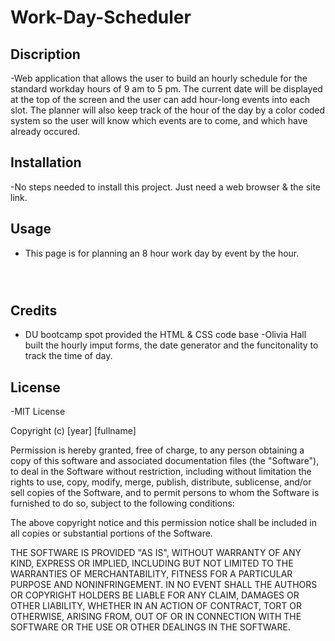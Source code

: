 # Work-Day-Scheduler

## Discription

-Web application that allows the user to build an hourly schedule for the standard workday hours of 9 am to 5 pm. The current date will be displayed at the top of the screen and the user can add hour-long events into each slot. The planner will also keep track of the hour of the day by a color coded system so the user will know which events are to come, and which have already occured.

## Installation

-No steps needed to install this project. Just need a web browser & the site link.

## Usage

- This page is for planning an 8 hour work day by event by the hour.

```md

```

```md

```

```md

```

## Credits

- DU bootcamp spot provided the HTML & CSS code base
  -Olivia Hall built the hourly imput forms, the date generator and the funcitonality to track the time of day.

## License

-MIT License

Copyright (c) [year] [fullname]

Permission is hereby granted, free of charge, to any person obtaining a copy
of this software and associated documentation files (the "Software"), to deal
in the Software without restriction, including without limitation the rights
to use, copy, modify, merge, publish, distribute, sublicense, and/or sell
copies of the Software, and to permit persons to whom the Software is
furnished to do so, subject to the following conditions:

The above copyright notice and this permission notice shall be included in all
copies or substantial portions of the Software.

THE SOFTWARE IS PROVIDED "AS IS", WITHOUT WARRANTY OF ANY KIND, EXPRESS OR
IMPLIED, INCLUDING BUT NOT LIMITED TO THE WARRANTIES OF MERCHANTABILITY,
FITNESS FOR A PARTICULAR PURPOSE AND NONINFRINGEMENT. IN NO EVENT SHALL THE
AUTHORS OR COPYRIGHT HOLDERS BE LIABLE FOR ANY CLAIM, DAMAGES OR OTHER
LIABILITY, WHETHER IN AN ACTION OF CONTRACT, TORT OR OTHERWISE, ARISING FROM,
OUT OF OR IN CONNECTION WITH THE SOFTWARE OR THE USE OR OTHER DEALINGS IN THE
SOFTWARE.

```

```
